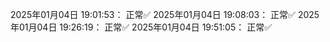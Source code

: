 2025年01月04日 19:01:53： 正常✅
2025年01月04日 19:08:03： 正常✅
2025年01月04日 19:26:19： 正常✅
2025年01月04日 19:51:05： 正常✅
